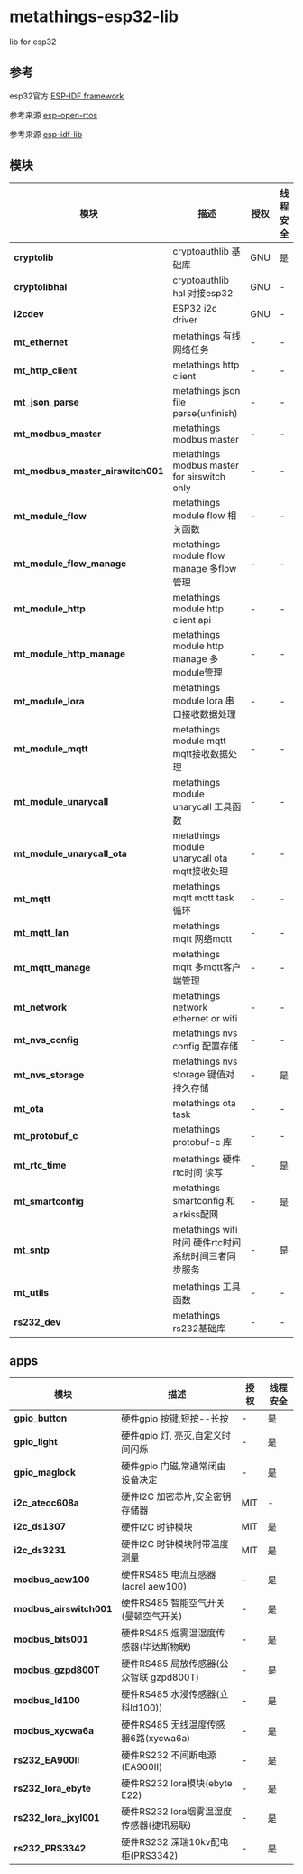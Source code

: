 # metathings-esp32-lib
lib for esp32

## 参考

esp32官方 [ESP-IDF framework](https://github.com/espressif/esp-idf)

参考来源 [esp-open-rtos](https://github.com/SuperHouse/esp-open-rtos)

参考来源 [esp-idf-lib](https://github.com/UncleRus/esp-idf-lib)


## 模块

| 模块                              | 描述                                                                 | 授权 | 线程安全|
|-----------------------------------|---------------------------------------------------------------------|------|--------|
| **cryptolib**                     | cryptoauthlib 基础库                                                 | GNU   | 是    |
| **cryptolibhal**                  | cryptoauthlib hal 对接esp32                                          | GNU   | -     |
| **i2cdev**                        | ESP32 i2c driver                                                     | GNU  | -     |
| **mt_ethernet**                   | metathings 有线网络任务                                               | -    | -     |
| **mt_http_client**                | metathings http client                                               | -    | -     |
| **mt_json_parse**                 | metathings json file parse(unfinish)                                 | -    | -     |
| **mt_modbus_master**              | metathings modbus master                                             | -    | -     |
| **mt_modbus_master_airswitch001** | metathings modbus master for airswitch only                          | -    | -     |
| **mt_module_flow**                | metathings module flow 相关函数                                       | -    | -     |
| **mt_module_flow_manage**         | metathings module flow manage 多flow管理                              | -    | -     |
| **mt_module_http**                | metathings module http client api                                    | -    | -     |
| **mt_module_http_manage**         | metathings module http manage 多module管理                           | -    | -     |
| **mt_module_lora**                | metathings module lora 串口接收数据处理                               | -    | -     |
| **mt_module_mqtt**                | metathings module mqtt mqtt接收数据处理                               | -    | -     |
| **mt_module_unarycall**           | metathings module unarycall 工具函数                                 | -    | -     |
| **mt_module_unarycall_ota**       | metathings module unarycall ota mqtt接收处理                         | -    | -     |
| **mt_mqtt**                       | metathings mqtt mqtt task 循环                                       | -    | -     |
| **mt_mqtt_lan**                   | metathings mqtt 网络mqtt                                             | -    | -     |
| **mt_mqtt_manage**                | metathings mqtt 多mqtt客户端管理                                      | -    | -     |
| **mt_network**                    | metathings network  ethernet or wifi                                 | -    | -     |
| **mt_nvs_config**                 | metathings nvs config 配置存储                                        | -    | -     |
| **mt_nvs_storage**                | metathings nvs storage 键值对持久存储                                 | -    | 是    |
| **mt_ota**                        | metathings ota task                                                  | -    | -     |
| **mt_protobuf_c**                 | metathings protobuf-c 库                                             | -    | -     |
| **mt_rtc_time**                   | metathings 硬件rtc时间 读写                                           | -    | 是    |
| **mt_smartconfig**                | metathings smartconfig 和 airkiss配网                                | -    | 是    |
| **mt_sntp**                       | metathings wifi时间 硬件rtc时间 系统时间三者同步服务                    | -    | 是    |
| **mt_utils**                      | metathings 工具函数                                                   | -    | -     |
| **rs232_dev**                     | metathings rs232基础库                                                | -    | -     |


## apps
| 模块                              | 描述                                                                     | 授权 | 线程安全|
|-----------------------------------|-------------------------------------------------------------------------|------|--------|
| **gpio_button**                   | 硬件gpio 按键,短按--长按                                                 | -     | 是     |
| **gpio_light**                    | 硬件gpio 灯, 亮灭,自定义时间闪烁                                          | -     | 是     |
| **gpio_maglock**                  | 硬件gpio 门磁,常通常闭由设备决定                                          | -     | 是     |
| **i2c_atecc608a**                 | 硬件I2C 加密芯片,安全密钥存储器                                           | MIT  | -      |
| **i2c_ds1307**                    | 硬件I2C 时钟模块                                                         | MIT  | 是     |
| **i2c_ds3231**                    | 硬件I2C 时钟模块附带温度测量                                              | MIT  | 是     |
| **modbus_aew100**                 | 硬件RS485 电流互感器(acrel aew100)                                       | -    | 是     |
| **modbus_airswitch001**           | 硬件RS485 智能空气开关(曼顿空气开关)                                      | -    | 是     |
| **modbus_bits001**                | 硬件RS485 烟雾温湿度传感器(毕达斯物联)                                    | -    | 是     |
| **modbus_gzpd800T**               | 硬件RS485 局放传感器(公众智联 gzpd800T)                                  | -    | 是     |
| **modbus_ld100**                  | 硬件RS485 水浸传感器(立科ld100))                                         | -    | 是     |
| **modbus_xycwa6a**                | 硬件RS485 无线温度传感器6路(xycwa6a)                                     | -    | 是     |
| **rs232_EA900II**                 | 硬件RS232 不间断电源(EA900II)                                            | -    | 是     |
| **rs232_lora_ebyte**              | 硬件RS232 lora模块(ebyte E22)                                           | -    | 是     |
| **rs232_lora_jxyl001**            | 硬件RS232 lora烟雾温湿度传感器(捷讯易联)                                  | -    | 是     |
| **rs232_PRS3342**                 | 硬件RS232 深瑞10kv配电柜(PRS3342)                                        | -    | 是     |
